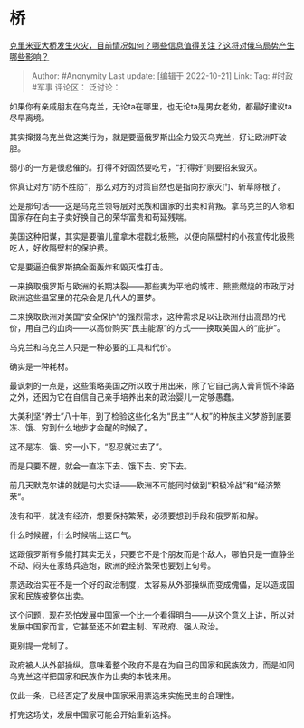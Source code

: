 # 桥
[克里米亚大桥发生火灾，目前情况如何？哪些信息值得关注？这将对俄乌局势产生哪些影响？](https://www.zhihu.com/question/558188816/answer/2707015417)

> Author: #Anonymity
> Last update: [编辑于 2022-10-21]
> Link:
> Tag: #时政 #军事
> 评论区：
> 泛讨论：

如果你有亲戚朋友在乌克兰，无论ta在哪里，也无论ta是男女老幼，都最好建议ta尽早离境。

其实撺掇乌克兰做这类行为，就是要逼俄罗斯出全力毁灭乌克兰，好让欧洲吓破胆。

弱小的一方是很悲催的。打得不好固然要吃亏，“打得好”则要招来毁灭。

你真让对方“防不胜防”，那么对方的对策自然也是指向抄家灭门、斩草除根了。

还是那句话——这是乌克兰领导层对民族和国家的出卖和背叛。拿乌克兰的人命和国家存在向主子卖好换自己的荣华富贵和苟延残喘。

美国这种阳谋，其实是要骗儿童拿木棍戳北极熊，以便向隔壁村的小孩宣传北极熊吃人，好收隔壁村的保护费。

它是要逼迫俄罗斯搞全面轰炸和毁灭性打击。

一来换取俄罗斯与欧洲的长期决裂——那些夷为平地的城市、熊熊燃烧的市政厅对欧洲这些温室里的花朵会是几代人的噩梦。

二来换取欧洲对美国“安全保护”的强烈需求，这种需求足以让欧洲付出高昂的代价，用自己的血肉——以高价购买“民主能源”的方式——换取美国人的“庇护”。

乌克兰和乌克兰人只是一种必要的工具和代价。

确实是一种耗材。

最讽刺的一点是，这些策略美国之所以敢于用出来，除了它自己病入膏肓慌不择路之外，还因为它在自信自己亲手培养出来的政治婴儿一定够愚蠢。

大美利坚“养士”八十年，到了检验这些化名为“民主”“人权”的种族主义梦游到底要冻、饿、穷到什么地步才会醒的时候了。

这不是冻、饿、穷一小下，“忍忍就过去了”。

而是只要不醒，就会一直冻下去、饿下去、穷下去。

前几天默克尔讲的就是句大实话——欧洲不可能同时做到“积极冷战”和“经济繁荣”。

没有和平，就没有经济，想要保持繁荣，必须要想到手段和俄罗斯和解。

什么时候醒，什么时候喘上这口气。

这跟俄罗斯有多能打其实无关，只要它不是个朋友而是个敌人，哪怕只是一直静坐不动、闷头在家练兵造炮，欧洲的经济繁荣也要划上句号。

票选政治实在不是一个好的政治制度，太容易从外部操纵而变成傀儡，足以造成国家和民族被整体出卖。

这个问题，现在恐怕发展中国家一个比一个看得明白——从这个意义上讲，所以对发展中国家而言，它甚至还不如君主制、军政府、强人政治。

更别提一党制了。

政府被人从外部操纵，意味着整个政府不是在为自己的国家和民族效力，而是如同乌克兰这样把国家和民族作为出卖的本钱来用。

仅此一条，已经否定了发展中国家采用票选来实施民主的合理性。

打完这场仗，发展中国家可能会开始重新选择。
